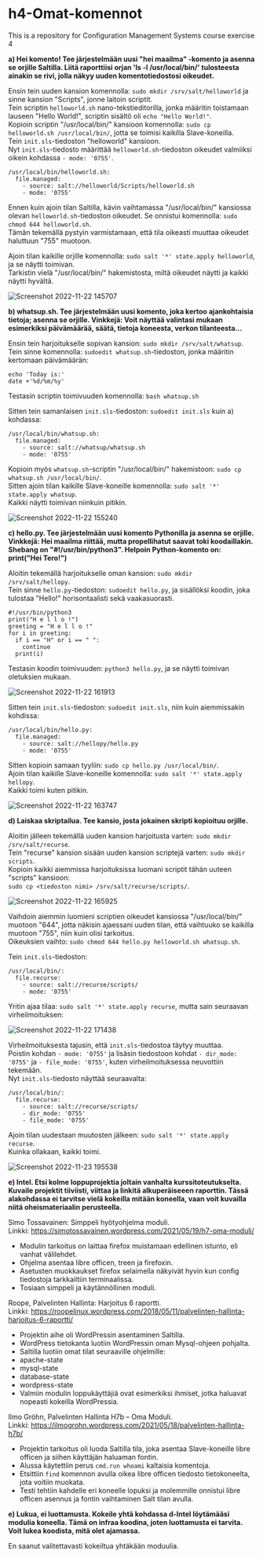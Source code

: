 # h4-Omat-komennot
This is a repository for Configuration Management Systems course exercise 4

__a) Hei komento! Tee järjestelmään uusi "hei maailma" -komento ja asenna se orjille Saltilla. Liitä raporttiisi orjan 'ls -l /usr/local/bin/' tulosteesta ainakin se rivi, jolla näkyy uuden komentotiedostosi oikeudet.__

Ensin tein uuden kansion komennolla: `sudo mkdir /srv/salt/helloworld` ja sinne kansion "Scripts", jonne laitoin scriptit.</br>
Tein scriptin `helloworld.sh` nano-tekstieditorilla, jonka määritin toistamaan lauseen "Hello World!", scriptin sisältö oli `echo "Hello World!"`. </br>
Kopioin scriptin "/usr/local/bin/" kansioon komennolla: `sudo cp helloworld.sh /usr/local/bin/`, jotta se toimisi kaikilla Slave-koneilla.</br>
Tein `init.sls`-tiedoston "helloworld" kansioon.</br>
Nyt `init.sls`-tiedosto määrittää `helloworld.sh`-tiedoston oikeudet valmiiksi oikein kohdassa `- mode: '0755'`. </br>
```
/usr/local/bin/helloworld.sh:
  file.managed:
    - source: salt://helloworld/Scripts/helloworld.sh
    - mode: '0755'
```
Ennen kuin ajoin tilan Saltilla, kävin vaihtamassa "/usr/local/bin/" kansiossa olevan `helloworld.sh`-tiedoston oikeudet.
Se onnistui komennolla: `sudo chmod 644 helloworld.sh`. </br>
Tämän tekemällä pystyin varmistamaan, että tila oikeasti muuttaa oikeudet haluttuun "755" muotoon.

Ajoin tilan kaikille orjille komennolla: `sudo salt '*' state.apply helloworld`, ja se näytti toimivan. </br>
Tarkistin vielä "/usr/local/bin/" hakemistosta, miltä oikeudet näytti ja kaikki näytti hyvältä.

![Screenshot 2022-11-22 145707](https://user-images.githubusercontent.com/116954333/203319706-2cf38102-8e16-4e9a-9c97-f2c8c659046b.png)

__b) whatsup.sh. Tee järjestelmään uusi komento, joka kertoo ajankohtaisia tietoja; asenna se orjille. Vinkkejä: Voit näyttää valintasi mukaan esimerkiksi päivämäärää, säätä, tietoja koneesta, verkon tilanteesta...__

Ensin tein harjoitukselle sopivan kansion: `sudo mkdir /srv/salt/whatsup`. </br>
Tein sinne komennolla: `sudoedit whatsup.sh`-tiedoston, jonka määritin kertomaan päivämäärän: </br>
```
echo 'Today is:'
date +'%d/%m/%y'
```
Testasin scriptin toimivuuden komennolla: `bash whatsup.sh`

Sitten tein samanlaisen `init.sls`-tiedoston: `sudoedit init.sls` kuin a) kohdassa: </br>
```
/usr/local/bin/whatsup.sh:
  file.managed:
    - source: salt://whatsup/whatsup.sh
    - mode: '0755'
```

Kopioin myös `whatsup.sh`-scriptin "/usr/local/bin/" hakemistoon: `sudo cp whatsup.sh /usr/local/bin/`. </br>
Sitten ajoin tilan kaikille Slave-koneille komennolla: `sudo salt '*' state.apply whatsup`. </br>
Kaikki näytti toimivan niinkuin pitikin.

![Screenshot 2022-11-22 155240](https://user-images.githubusercontent.com/116954333/203331358-9e137975-52dd-40bc-ae1c-1474ecbfa241.png)

__c) hello.py. Tee järjestelmään uusi komento Pythonilla ja asenna se orjille. Vinkkejä: Hei maailma riittää, mutta propellihatut saavat toki koodaillakin. Shebang on "#!/usr/bin/python3". Helpoin Python-komento on: print("Hei Tero!")__

Aloitin tekemällä harjoitukselle oman kansion: `sudo mkdir /srv/salt/hellopy`. </br>
Tein sinne `hello.py`-tiedoston: `sudoedit hello.py`, ja sisällöksi koodin, joka tulostaa "Hello!" horisontaalisti sekä vaakasuorasti.

```
#!/usr/bin/python3
print("H e l l o !")
greeting = "H e l l o !"
for i in greeting:
  if i == "H" or i == " ":
    continue
  print(i)
```
Testasin koodin toimivuuden: `python3 hello.py`, ja se näytti toimivan oletuksien mukaan.

![Screenshot 2022-11-22 161913](https://user-images.githubusercontent.com/116954333/203337525-8c2c9050-63f2-4dee-ac87-a3349b9610d4.png)

Sitten tein `init.sls`-tiedoston: `sudoedit init.sls`, niin kuin aiemmissakin kohdissa: 
```
/usr/local/bin/hello.py:
  file.managed:
    - source: salt://hellopy/hello.py
    - mode: '0755'
```

Sitten kopioin samaan tyyliin: `sudo cp hello.py /usr/local/bin/`. </br>
Ajoin tilan kaikille Slave-koneille komennolla: `sudo salt '*' state.apply hellopy`. </br>
Kaikki toimi kuten pitikin.

![Screenshot 2022-11-22 163747](https://user-images.githubusercontent.com/116954333/203341719-d2fdf41b-80da-46eb-951b-ce8e669a2af6.png)

__d) Laiskaa skriptailua. Tee kansio, josta jokainen skripti kopioituu orjille.__

Aloitin jälleen tekemällä uuden kansion harjoitusta varten: `sudo mkdir /srv/salt/recurse`. </br>
Tein "recurse" kansion sisään uuden kansion scriptejä varten: `sudo mkdir scripts`. </br>
Kopioin kaikki aiemmissa harjoituksissa luomani scriptit tähän uuteen "scripts" kansioon: </br>
`sudo cp <tiedoston nimi> /srv/salt/recurse/scripts/`.

![Screenshot 2022-11-22 165925](https://user-images.githubusercontent.com/116954333/203606293-f79cb51b-2ee1-4c32-a268-cf0c43fcc13d.png)

Vaihdoin aiemmin luomieni scriptien oikeudet kansiossa "/usr/local/bin/" muotoon "644", jotta näkisin ajaessani uuden tilan, että vaihtuuko se kaikilla muotoon "755", niin kuin olisi tarkoitus. </br>
Oikeuksien vaihto: `sudo chmod 644 hello.py helloworld.sh whatsup.sh`.

Tein `init.sls`-tiedoston:
```
/usr/local/bin/:
  file.recurse:
    - source: salt://recurse/scripts/
    - mode: '0755'
```

Yritin ajaa tilaa: `sudo salt '*' state.apply recurse`, mutta sain seuraavan virheilmoituksen:

![Screenshot 2022-11-22 171438](https://user-images.githubusercontent.com/116954333/203609519-8b1885c0-b3e8-4602-84cd-84334f00dfe5.png)

Virheilmoituksesta tajusin, että `init.sls`-tiedostoa täytyy muuttaa. </br>
Poistin kohdan `- mode: '0755'` ja lisäsin tiedostoon kohdat `- dir_mode: '0755'` ja `- file_mode: '0755'`, kuten virheilmoituksessa neuvottiin tekemään. </br>
Nyt `init.sls`-tiedosto näyttää seuraavalta: </br>
```
/usr/local/bin/:
  file.recurse:
    - source: salt://recurse/scripts/
    - dir_mode: '0755'
    - file_mode: '0755'
```

Ajoin tilan uudestaan muutosten jälkeen: `sudo salt '*' state.apply recurse`. </br>
Kuinka ollakaan, kaikki toimi.

![Screenshot 2022-11-23 195538](https://user-images.githubusercontent.com/116954333/203616343-b58a6dc7-bf55-4db0-8da6-9c476600325e.png)

__e) Intel. Etsi kolme loppuprojektia joltain vanhalta kurssitoteutukselta. Kuvaile projektit tiiviisti, viittaa ja linkitä alkuperäiseeen raporttin. Tässä alakohdassa ei tarvitse vielä kokeilla mitään koneella, vaan voit kuvailla niitä oheismateriaalin perusteella.__

Simo Tossavainen: Simppeli hyötyohjelma moduli. </br>
Linkki: https://simotossavainen.wordpress.com/2021/05/19/h7-oma-moduli/

* Modulin tarkoitus on laittaa firefox muistamaan edellinen istunto, eli vanhat välilehdet.
* Ohjelma asentaa libre officen, treen ja firefoxin.
* Asetusten muokkaukset firefox selaimella näkyivät hyvin kun config tiedostoja tarkkailtiin terminaalissa.
* Tosiaan simppeli ja käytännöllinen moduli.

Roope, Palvelinten Hallinta: Harjoitus 6 raportti. </br>
Linkki: https://roopelinux.wordpress.com/2018/05/11/palvelinten-hallinta-harjoitus-6-raportti/

* Projektin aihe oli WordPressin asentaminen Saltilla.
* WordPress tietokanta luotiin WordPressin oman Mysql-ohjeen pohjalta.
* Saltilla luotiin omat tilat seuraaville ohjelmille:
 * apache-state
 * mysql-state
 * database-state
 * wordpress-state
* Valmiin modulin loppukäyttäjiä ovat esimerkiksi ihmiset, jotka haluavat nopeasti kokeilla WordPressia.

Ilmo Gröhn, Palvelinten Hallinta H7b – Oma Moduli. </br>
Linkki: https://ilmogrohn.wordpress.com/2021/05/18/palvelinten-hallinta-h7b/

* Projektin tarkoitus oli luoda Saltilla tila, joka asentaa Slave-koneille libre officen ja siihen käyttäjän haluaman fontin.
* Alussa käytettiin perus `cmd.run whoami` kaltaisia komentoja.
* Etsittiin `find` komennon avulla oikea libre officen tiedosto tietokoneelta, jota voitiin muokata.
* Testi tehtiin kahdelle eri koneelle lopuksi ja molemmille onnistui libre officen asennus ja fontin vaihtaminen Salt tilan avulla.

__e) Lukua, ei luottamusta. Kokeile yhtä kohdassa d-Intel löytämääsi modulia koneella. Tämä on infraa koodina, joten luottamusta ei tarvita. Voit lukea koodista, mitä olet ajamassa.__

En saanut valitettavasti kokeiltua yhtäkään moduulia.
